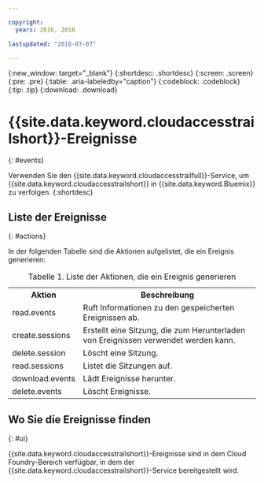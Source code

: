 ```yaml
---

copyright:
  years: 2016, 2018

lastupdated: "2018-07-07"

---
```


{:new_window: target="_blank"}
{:shortdesc: .shortdesc}
{:screen: .screen}
{:pre: .pre}
{:table: .aria-labeledby="caption"}
{:codeblock: .codeblock}
{:tip: .tip}
{:download: .download}


# {{site.data.keyword.cloudaccesstrailshort}}-Ereignisse
{: #events}

Verwenden Sie den {{site.data.keyword.cloudaccesstrailfull}}-Service, um {{site.data.keyword.cloudaccesstrailshort}} in {{site.data.keyword.Bluemix}} zu verfolgen.
{:shortdesc}



## Liste der Ereignisse
{: #actions}

In der folgenden Tabelle sind die Aktionen aufgelistet, die ein Ereignis generieren:

<table>
  <caption>Tabelle 1. Liste der Aktionen, die ein Ereignis generieren</caption>
  <tr>
    <th>Aktion</th>
	  <th>Beschreibung</th>
  <tr>
  <tr>
    <td>read.events</td>
	  <td>Ruft Informationen zu den gespeicherten Ereignissen ab.</td>
  </tr>
  <tr>
    <td>create.sessions</td>
	  <td>Erstellt eine Sitzung, die zum Herunterladen von Ereignissen verwendet werden kann.</td>
  </tr>
  <tr>
    <td>delete.session</td>
	  <td>Löscht eine Sitzung.</td>
  </tr>
  <tr>
    <td>read.sessions</td>
	  <td>Listet die Sitzungen auf.</td>
  </tr>
  <tr>
    <td>download.events</td>
	  <td>Lädt Ereignisse herunter.</td>
  </tr>
  <tr>
    <td>delete.events</td>
	  <td>Löscht Ereignisse.</td>
  </tr>
</table>


## Wo Sie die Ereignisse finden
{: #ui}
 	
{{site.data.keyword.cloudaccesstrailshort}}-Ereignisse sind in dem Cloud Foundry-Bereich verfügbar, in dem der {{site.data.keyword.cloudaccesstrailshort}}-Service bereitgestellt wird.
